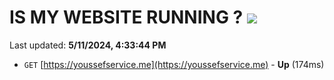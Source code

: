 # IS MY WEBSITE RUNNING ? [![](https://img.shields.io/static/v1?label=Sponsor&message=%E2%9D%A4&logo=GitHub&color=%23fe8e86)](https://github.com/sponsors/<username>)

Last updated: **5/11/2024, 4:33:44 PM**

- `GET` [https://youssefservice.me](https://youssefservice.me) - **Up** (174ms)
